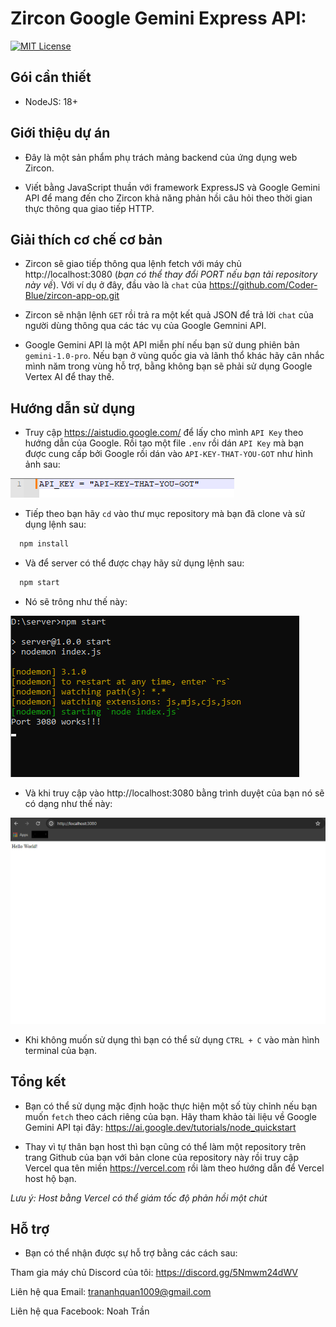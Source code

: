 # Zircon Google Gemini Express API:
[![MIT License](https://img.shields.io/badge/License-MIT-green.svg)](https://github.com/Coder-Blue/server-gemini-zircon/blob/main/LICENSE)

## Gói cần thiết
- NodeJS: 18+

## Giới thiệu dự án
- Đây là một sản phẩm phụ trách mảng backend của ứng dụng web Zircon.

- Viết bằng JavaScript thuần với framework ExpressJS và Google Gemini API để mang đến cho Zircon khả năng phản hồi câu hỏi theo thời gian thực thông qua giao tiếp HTTP.

## Giải thích cơ chế cơ bản
-  Zircon sẽ giao tiếp thông qua lệnh fetch với máy chủ http://localhost:3080 (*bạn có thể thay đổi PORT nếu bạn tải repository này về*). Với ví dụ ở đây, đầu vào là `chat` của https://github.com/Coder-Blue/zircon-app-op.git 

- Zircon sẽ nhận lệnh `GET` rồi trả ra một kết quả JSON để trả lời `chat` của người dùng thông qua các tác vụ của Google Gemnini API.

- Google Gemini API là một API miễn phí nếu bạn sử dung phiên bản `gemini-1.0-pro`. Nếu bạn ở vùng quốc gia và lãnh thổ khác hãy cân nhắc mình năm trong vùng hỗ trợ, bằng không bạn sẽ phải sử dụng Google Vertex AI để thay thế.

## Hướng dẫn sử dụng
- Truy cập https://aistudio.google.com/ để lấy cho mình `API Key` theo hướng dẫn của Google. Rồi tạo một file `.env` rồi dán `API Key` mà bạn được cung cấp bởi Google rồi dán vào `API-KEY-THAT-YOU-GOT` như hình ảnh sau:

![APIScreenshot](https://github.com/Coder-Blue/server-gemini-zircon/blob/main/screenshots/SC1.png?raw=true)

- Tiếp theo bạn hãy `cd` vào thư mục repository mà bạn đã clone và sử dụng lệnh sau:
```bash
  npm install
```
- Và để server có thể được chạy hãy sử dụng lệnh sau:
```bash
  npm start
```
- Nó sẽ trông như thế này:

![NPMSTART](https://github.com/Coder-Blue/server-gemini-zircon/blob/main/screenshots/SC3.png?raw=true)

- Và khi truy cập vào http://localhost:3080 bằng trình duyệt của bạn nó sẽ có dạng như thế này:

![BROWSER](https://github.com/Coder-Blue/server-gemini-zircon/blob/main/screenshots/SC2.png?raw=true)

- Khi không muốn sử dụng thì bạn có thể sử dụng `CTRL + C` vào màn hình terminal của bạn.

## Tổng kết
- Bạn có thể sử dụng mặc định hoặc thực hiện một số tùy chỉnh nếu bạn muốn `fetch` theo cách riêng của bạn. Hãy tham khảo tài liệu về Google Gemini API tại đây: https://ai.google.dev/tutorials/node_quickstart

- Thay vì tự thân bạn host thì bạn cũng có thể làm một repository trên trang Github của bạn với bản clone của repository này rồi truy cập Vercel qua tên miền https://vercel.com rồi làm theo hướng dẫn để Vercel host hộ bạn. 

*Lưu ý: Host bằng Vercel có thể giám tốc độ phản hồi một chút*

## Hỗ trợ
- Bạn có thể nhận được sự hỗ trợ bằng các cách sau:

Tham gia máy chủ Discord của tôi: https://discord.gg/5Nmwm24dWV

Liên hệ qua Email: trananhquan1009@gmail.com

Liên hệ qua Facebook: Noah Trần